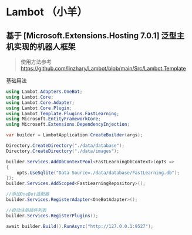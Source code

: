 # Lambot （小羊）

## 基于 [Microsoft.Extensions.Hosting 7.0.1] 泛型主机实现的机器人框架

>使用方法参考 https://github.com/linzhary/Lambot/blob/main/Src/Lambot.Template

基础用法
``` C#
using Lambot.Adapters.OneBot;
using Lambot.Core;
using Lambot.Core.Adapter;
using Lambot.Core.Plugin;
using Lambot.Template.Plugins.FastLearning;
using Microsoft.EntityFrameworkCore;
using Microsoft.Extensions.DependencyInjection;

var builder = LambotApplication.CreateBuilder(args);

Directory.CreateDirectory("./data/database");
Directory.CreateDirectory("./data/images");

builder.Services.AddDbContextPool<FastLearningDbContext>(opts =>
{
    opts.UseSqlite("Data Source=./data/database/FastLearning.db");
});
builder.Services.AddScoped<FastLearningRepository>();

//添加OneBot适配器
builder.Services.RegisterAdapter<OneBotAdapter>();

//自动注册插件列表
builder.Services.RegisterPlugins();

await builder.Build().RunAsync("http://127.0.0.1:9527");
```
